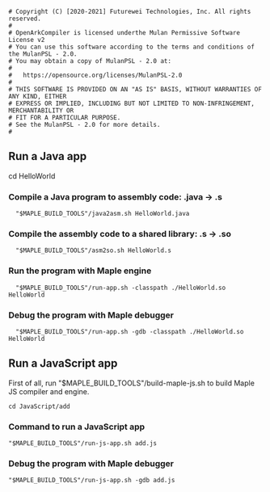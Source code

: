```
# Copyright (C) [2020-2021] Futurewei Technologies, Inc. All rights reserved.
#
# OpenArkCompiler is licensed underthe Mulan Permissive Software License v2
# You can use this software according to the terms and conditions of the MulanPSL - 2.0.
# You may obtain a copy of MulanPSL - 2.0 at:
#
#   https://opensource.org/licenses/MulanPSL-2.0
#
# THIS SOFTWARE IS PROVIDED ON AN "AS IS" BASIS, WITHOUT WARRANTIES OF ANY KIND, EITHER
# EXPRESS OR IMPLIED, INCLUDING BUT NOT LIMITED TO NON-INFRINGEMENT, MERCHANTABILITY OR
# FIT FOR A PARTICULAR PURPOSE.
# See the MulanPSL - 2.0 for more details.
#
```

## Run a Java app

cd HelloWorld

### Compile a Java program to assembly code: .java -> .s

```
  "$MAPLE_BUILD_TOOLS"/java2asm.sh HelloWorld.java
```

### Compile the assembly code to a shared library: .s -> .so
```
  "$MAPLE_BUILD_TOOLS"/asm2so.sh HelloWorld.s
```

### Run the program with Maple engine
```
  "$MAPLE_BUILD_TOOLS"/run-app.sh -classpath ./HelloWorld.so HelloWorld
```

### Debug the program with Maple debugger
```
  "$MAPLE_BUILD_TOOLS"/run-app.sh -gdb -classpath ./HelloWorld.so HelloWorld
```

## Run a JavaScript app

First of all, run "$MAPLE_BUILD_TOOLS"/build-maple-js.sh to build Maple JS compiler and engine.

```
cd JavaScript/add
```
### Command to run a JavaScript app
```
"$MAPLE_BUILD_TOOLS"/run-js-app.sh add.js
```

### Debug the program with Maple debugger
```
"$MAPLE_BUILD_TOOLS"/run-js-app.sh -gdb add.js
```
